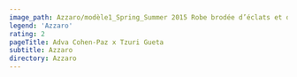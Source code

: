 ```yaml
---
image_path: Azzaro/modèle1_Spring_Summer 2015 Robe brodée d’éclats et de perles de silicone Noir.jpg
legend: 'Azzaro'
rating: 2
pageTitle: Adva Cohen-Paz x Tzuri Gueta
subtitle: Azzaro
directory: Azzaro
---
```

